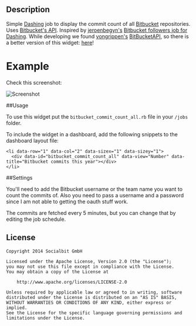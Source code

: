 ## Description

Simple [Dashing](http://shopify.github.com/dashing) job to display the commit count of all [Bitbucket](https://bitbucket.org) repositories. Uses [Bitbucket's API](https://confluence.atlassian.com/display/BITBUCKET/Using+the+Bitbucket+REST+APIs).
Inspired by [jeroenbegyn's](https://gist.github.com/jeroenbegyn) [Bitbucket followers job for Dashing](https://gist.github.com/jeroenbegyn/5385092). While developing we found [vongrippen's](https://github.com/vongrippen) [BitBucketAPI](https://github.com/vongrippen/bitbucket), so there is a better version of this widget: [here](https://github.com/SocialbitGmbH/DashingBitBucketCommitCountWidget)!

# Example

Check this screenshot:

![Screenshot](https://cloud.githubusercontent.com/assets/5159398/5564149/869c1d3a-8eac-11e4-8bc2-5723dc54058b.png)

##Usage

To use this widget put the `bitbucket_commit_count_all.rb` file in your `/jobs` folder.

To include the widget in a dashboard, add the following snippets to the dashboard layout file:
    
    <li data-row="1" data-col="2" data-sizex="1" data-sizey="1">
      <div data-id="bitbucket_commit_count_all" data-view="Number" data-title="Bitbucket commits this year"></div>
    </li>

##Settings

You'll need to add the Bitbucket username or the team name you want to count the commits of. Also you need to pass a username and a password since I am not able to getting the oauth stuff work.

The commits are fetched every 5 minutes, but you can change that by editing the job schedule.



## License  
    Copyright 2014 Socialbit GmbH

    Licensed under the Apache License, Version 2.0 (the "License");
    you may not use this file except in compliance with the License.
    You may obtain a copy of the License at

        http://www.apache.org/licenses/LICENSE-2.0

    Unless required by applicable law or agreed to in writing, software
    distributed under the License is distributed on an "AS IS" BASIS,
    WITHOUT WARRANTIES OR CONDITIONS OF ANY KIND, either express or implied.
    See the License for the specific language governing permissions and
    limitations under the License.   
